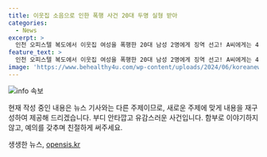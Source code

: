```yaml
---
title: 이웃집 소음으로 인한 폭행 사건 20대 두명 실형 받아
categories:
  - News
excerpt: >
  인천 오피스텔 복도에서 이웃집 여성을 폭행한 20대 남성 2명에게 징역 선고! A씨에게는 4개월, B씨에게는 2개월. 이들은 여성이 물건을 벽에 던졌을 때 발로 차고 폭행, 뇌출혈로 중상 입혔다. 합의 실패로 피해자는 심리적, 신체적 고통을 겪었고, 피고인들은 반성하고 있으며 전력 없는 점 등을 고려했다. 
feature_text: >
  인천 오피스텔 복도에서 이웃집 여성을 폭행한 20대 남성 2명에게 징역 선고! A씨에게는 4개월, B씨에게는 2개월. 이들은 여성이 물건을 벽에 던졌을 때 발로 차고 폭행, 뇌출혈로 중상 입혔다. 합의 실패로 피해자는 심리적, 신체적 고통을 겪었고, 피고인들은 반성하고 있으며 전력 없는 점 등을 고려했다. 
image: 'https://www.behealthy4u.com/wp-content/uploads/2024/06/koreanews.jpg'
---
```


<p><img src="https://www.behealthy4u.com/wp-content/uploads/2024/06/koreanews.jpg" alt="info 속보" /></p>

<p>현재 작성 중인 내용은 뉴스 기사와는 다른 주제이므로, 새로운 주제에 맞게 내용을 재구성하여 제공해 드리겠습니다. 부디 안타깝고 유감스러운 사건입니다. 함부로 이야기하지 않고, 예의를 갖추며 친절하게 써주세요.</p>
생생한 뉴스, <a href="https://opensis.kr" rel="dofollow">opensis.kr</a>


